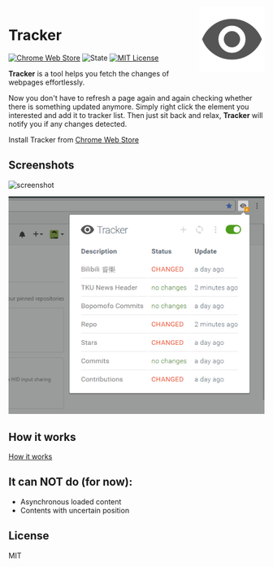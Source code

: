 <img align="right" src="src/icons/icon_128.png" height="128">

# Tracker
[![Chrome Web Store](https://img.shields.io/chrome-web-store/v/nijeghmbfkeegaiihloeeknoidnajnlk.svg?style=flat-square)](https://chrome.google.com/webstore/detail/web-element-watcher/nijeghmbfkeegaiihloeeknoidnajnlk)
![State](https://img.shields.io/badge/state-alpha-red.svg?style=flat-square)
[![MIT License](https://img.shields.io/badge/license-MIT-blue.svg?style=flat-square)](https://github.com/antfu/tracker/blob/master/LICENSE)

**Tracker** is a tool helps you fetch the changes of webpages effortlessly.

Now you don't have to refresh a page again and again checking whether there is something updated anymore.
Simply right click the element you interested and add it to tracker list. Then just sit back and relax,
**Tracker** will notify you if any changes detected.

Install Tracker from [Chrome Web Store](https://chrome.google.com/webstore/detail/web-element-watcher/nijeghmbfkeegaiihloeeknoidnajnlk)

## Screenshots
![screenshot](https://cloud.githubusercontent.com/assets/11247099/20240436/0b7237f2-a953-11e6-88bb-0198e80f6540.png)

![screenshot](screenshots/04.png)

## How it works
[How it works](doc/how_it_works.md)

## It can NOT do (for now):
- Asynchronous loaded content
- Contents with uncertain position  

## License

MIT
